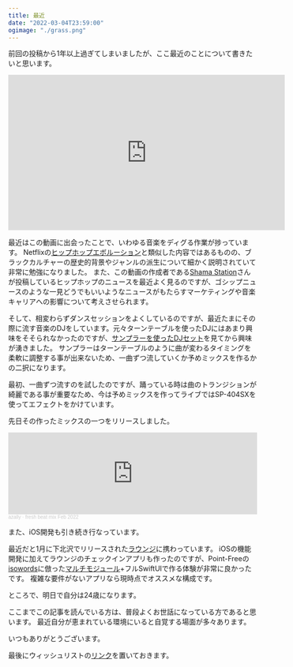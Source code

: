 ```yaml
---
title: 最近
date: "2022-03-04T23:59:00"
ogimage: "./grass.png"
---
```


前回の投稿から1年以上過ぎてしまいましたが、ここ最近のことについて書きたいと思います。

<iframe width="560" height="315" src="https://www.youtube.com/embed/videoseries?list=PLHE4LbTu3IAPa8VG0PaPhnE7Yd-A862Sd" title="YouTube video player" frameborder="0" allow="accelerometer; autoplay; clipboard-write; encrypted-media; gyroscope; picture-in-picture" allowfullscreen></iframe>

最近はこの動画に出会ったことで、いわゆる音楽をディグる作業が捗っています。
Netflixの[ヒップホップエボルーション](https://www.netflix.com/title/80141782)と類似した内容ではあるものの、ブラックカルチャーの歴史的背景やジャンルの派生について細かく説明されていて非常に勉強になりました。
また、この動画の作成者である[Shama Station](https://www.youtube.com/channel/UCYVpHXMsZ-ECItdgEl7TBmA)さんが投稿しているヒップホップのニュースを最近よく見るのですが、ゴシップニュースのような一見どうでもいいようなニュースがもたらすマーケティングや音楽キャリアへの影響について考えさせられます。

そして、相変わらずダンスセッションをよくしているのですが、最近たまにその際に流す音楽のDJをしています。元々ターンテーブルを使ったDJにはあまり興味をそそられなかったのですが、[サンプラーを使ったDJセット](https://youtu.be/78o9tf-u4pY)を見てから興味が湧きました。
サンプラーはターンテーブルのように曲が変わるタイミングを柔軟に調整する事が出来ないため、一曲ずつ流していくか予めミックスを作るかの二択になります。

最初、一曲ずつ流すのを試したのですが、踊っている時は曲のトランジションが綺麗である事が重要なため、今は予めミックスを作ってライブではSP-404SXを使ってエフェクトをかけています。

先日その作ったミックスの一つをリリースしました。
<iframe width="100%" height="166" scrolling="no" frameborder="no" allow="autoplay" src="https://w.soundcloud.com/player/?url=https%3A//api.soundcloud.com/tracks/1222793515&color=%230b1427&auto_play=false&hide_related=false&show_comments=true&show_user=true&show_reposts=false&show_teaser=true"></iframe><div style="font-size: 10px; color: #cccccc;line-break: anywhere;word-break: normal;overflow: hidden;white-space: nowrap;text-overflow: ellipsis; font-family: Interstate,Lucida Grande,Lucida Sans Unicode,Lucida Sans,Garuda,Verdana,Tahoma,sans-serif;font-weight: 100;"><a href="https://soundcloud.com/redryerye" title="azally" target="_blank" style="color: #cccccc; text-decoration: none;">azally</a> · <a href="https://soundcloud.com/redryerye/fbm022022" title="fresh beat mix Feb 2022" target="_blank" style="color: #cccccc; text-decoration: none;">fresh beat mix Feb 2022</a></div>

また、iOS開発も引き続き行なっています。

最近だと1月に下北沢でリリースされた[ラウンジ](https://prtimes.jp/main/html/rd/p/000000018.000047640.html)に携わっています。
iOSの機能開発に加えてラウンジのチェックインアプリも作ったのですが、Point-Freeの[isowords](https://github.com/pointfreeco/isowords)に倣った[マルチモジュール](https://www.pointfree.co/episodes/ep171-modularization-part-1)+フルSwiftUIで作る体験が非常に良かったです。
複雑な要件がないアプリなら現時点でオススメな構成です。


ところで、明日で自分は24歳になります。

ここまでこの記事を読んでいる方は、普段よくお世話になっている方であると思います。
最近自分が恵まれている環境にいると自覚する場面が多々あります。

いつもありがとうございます。

最後にウィッシュリストの[リンク](https://www.amazon.jp/hz/wishlist/ls/39WI7SQZWVEKN?ref_=wl_share)を置いておきます。